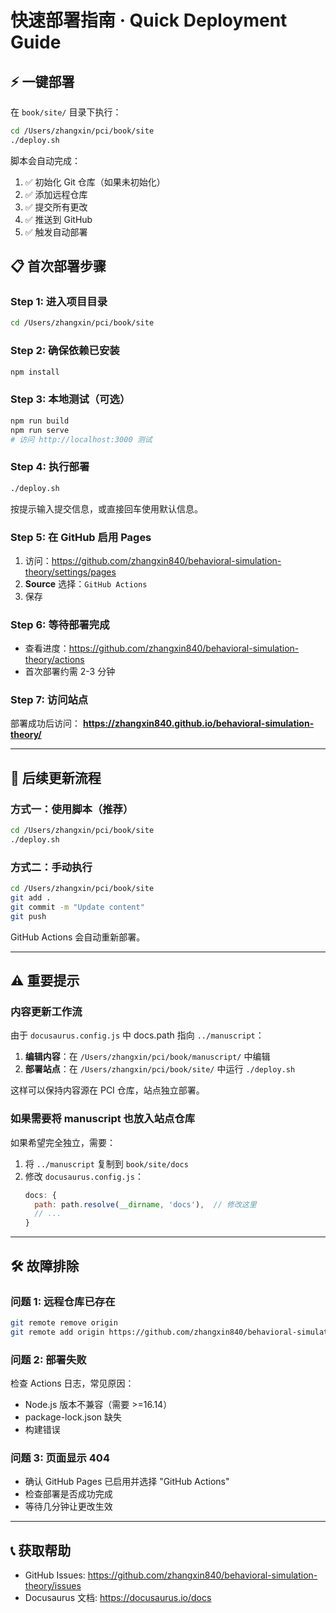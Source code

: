 # 快速部署指南 · Quick Deployment Guide

## ⚡ 一键部署

在 `book/site/` 目录下执行：

```bash
cd /Users/zhangxin/pci/book/site
./deploy.sh
```

脚本会自动完成：
1. ✅ 初始化 Git 仓库（如果未初始化）
2. ✅ 添加远程仓库
3. ✅ 提交所有更改
4. ✅ 推送到 GitHub
5. ✅ 触发自动部署

## 📋 首次部署步骤

### Step 1: 进入项目目录
```bash
cd /Users/zhangxin/pci/book/site
```

### Step 2: 确保依赖已安装
```bash
npm install
```

### Step 3: 本地测试（可选）
```bash
npm run build
npm run serve
# 访问 http://localhost:3000 测试
```

### Step 4: 执行部署
```bash
./deploy.sh
```

按提示输入提交信息，或直接回车使用默认信息。

### Step 5: 在 GitHub 启用 Pages

1. 访问：https://github.com/zhangxin840/behavioral-simulation-theory/settings/pages
2. **Source** 选择：`GitHub Actions`
3. 保存

### Step 6: 等待部署完成

- 查看进度：https://github.com/zhangxin840/behavioral-simulation-theory/actions
- 首次部署约需 2-3 分钟

### Step 7: 访问站点

部署成功后访问：
**https://zhangxin840.github.io/behavioral-simulation-theory/**

---

## 🔄 后续更新流程

### 方式一：使用脚本（推荐）
```bash
cd /Users/zhangxin/pci/book/site
./deploy.sh
```

### 方式二：手动执行
```bash
cd /Users/zhangxin/pci/book/site
git add .
git commit -m "Update content"
git push
```

GitHub Actions 会自动重新部署。

---

## ⚠️ 重要提示

### 内容更新工作流

由于 `docusaurus.config.js` 中 docs.path 指向 `../manuscript`：

1. **编辑内容**：在 `/Users/zhangxin/pci/book/manuscript/` 中编辑
2. **部署站点**：在 `/Users/zhangxin/pci/book/site/` 中运行 `./deploy.sh`

这样可以保持内容源在 PCI 仓库，站点独立部署。

### 如果需要将 manuscript 也放入站点仓库

如果希望完全独立，需要：

1. 将 `../manuscript` 复制到 `book/site/docs`
2. 修改 `docusaurus.config.js`：
   ```js
   docs: {
     path: path.resolve(__dirname, 'docs'),  // 修改这里
     // ...
   }
   ```

---

## 🛠️ 故障排除

### 问题 1: 远程仓库已存在
```bash
git remote remove origin
git remote add origin https://github.com/zhangxin840/behavioral-simulation-theory.git
```

### 问题 2: 部署失败
检查 Actions 日志，常见原因：
- Node.js 版本不兼容（需要 >=16.14）
- package-lock.json 缺失
- 构建错误

### 问题 3: 页面显示 404
- 确认 GitHub Pages 已启用并选择 "GitHub Actions"
- 检查部署是否成功完成
- 等待几分钟让更改生效

---

## 📞 获取帮助

- GitHub Issues: https://github.com/zhangxin840/behavioral-simulation-theory/issues
- Docusaurus 文档: https://docusaurus.io/docs
